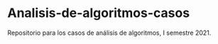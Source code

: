 # Analisis-de-algoritmos-casos
Repositorio para los casos de análisis de algoritmos, I semestre 2021.

